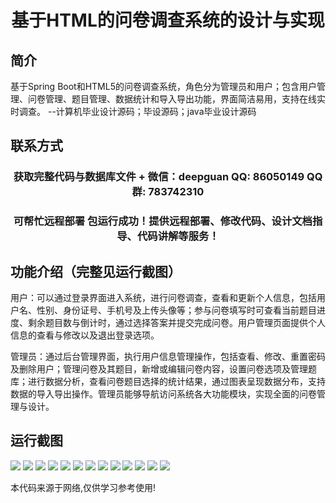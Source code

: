 <p><h1 align="center">基于HTML的问卷调查系统的设计与实现</h1></p>

## 简介
基于Spring Boot和HTML5的问卷调查系统，角色分为管理员和用户；包含用户管理、问卷管理、题目管理、数据统计和导入导出功能，界面简洁易用，支持在线实时调查。    --计算机毕业设计源码；毕设源码；java毕业设计源码


## 联系方式
<p><h3 align="center">获取完整代码与数据库文件 + 微信：deepguan QQ: 86050149 QQ群: 783742310</h3></p>
<p><h3 align="center">可帮忙远程部署 包运行成功！提供远程部署、修改代码、设计文档指导、代码讲解等服务！</h3></p>

## 功能介绍（完整见运行截图）
用户：可以通过登录界面进入系统，进行问卷调查，查看和更新个人信息，包括用户名、性别、身份证号、手机号及上传头像等；参与问卷填写时可查看当前题目进度、剩余题目数与倒计时，通过选择答案并提交完成问卷。用户管理页面提供个人信息的查看与修改以及退出登录选项。

管理员：通过后台管理界面，执行用户信息管理操作，包括查看、修改、重置密码及删除用户；管理问卷及其题目，新增或编辑问卷内容，设置问卷选项及管理题库；进行数据分析，查看问卷题目选择的统计结果，通过图表呈现数据分布，支持数据的导入导出操作。管理员能够导航访问系统各大功能模块，实现全面的问卷管理与设计。


## 运行截图
![](img/001.jpg)
![](img/002.jpg)
![](img/003.jpg)
![](img/004.jpg)
![](img/005.jpg)
![](img/006.jpg)
![](img/007.jpg)
![](img/008.jpg)
![](img/009.jpg)
![](img/010.jpg)
![](img/011.jpg)
![](img/012.jpg)
![](img/013.jpg)

<p>本代码来源于网络,仅供学习参考使用!</p>
